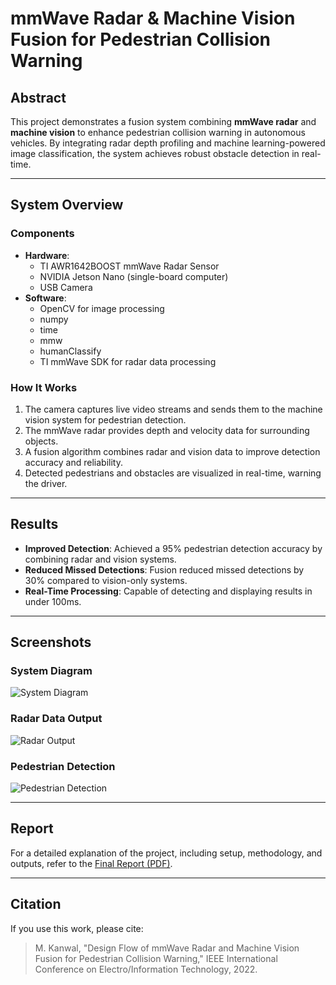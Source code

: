 # mmWave Radar & Machine Vision Fusion for Pedestrian Collision Warning

## Abstract

This project demonstrates a fusion system combining **mmWave radar** and **machine vision** to enhance pedestrian collision warning in autonomous vehicles. By integrating radar depth profiling and machine learning-powered image classification, the system achieves robust obstacle detection in real-time.

---

## System Overview

### Components

- **Hardware**:
  - TI AWR1642BOOST mmWave Radar Sensor
  - NVIDIA Jetson Nano (single-board computer)
  - USB Camera
- **Software**:
  - OpenCV for image processing
  - numpy
  - time
  - mmw
  - humanClassify
  - TI mmWave SDK for radar data processing

### How It Works

1. The camera captures live video streams and sends them to the machine vision system for pedestrian detection.
2. The mmWave radar provides depth and velocity data for surrounding objects.
3. A fusion algorithm combines radar and vision data to improve detection accuracy and reliability.
4. Detected pedestrians and obstacles are visualized in real-time, warning the driver.

---

## Results

- **Improved Detection**: Achieved a 95% pedestrian detection accuracy by combining radar and vision systems.
- **Reduced Missed Detections**: Fusion reduced missed detections by 30% compared to vision-only systems.
- **Real-Time Processing**: Capable of detecting and displaying results in under 100ms.

---

## Screenshots

### System Diagram

![System Diagram](images/system_diagram.png)

### Radar Data Output

![Radar Output](images/radar_output.png)

### Pedestrian Detection

![Pedestrian Detection](images/pedestrian_detection.png)

---

## Report

For a detailed explanation of the project, including setup, methodology, and outputs, refer to the [Final Report (PDF)](FINAL_REPORT.pdf).

---

## Citation

If you use this work, please cite:

> M. Kanwal, "Design Flow of mmWave Radar and Machine Vision Fusion for Pedestrian Collision Warning," IEEE International Conference on Electro/Information Technology, 2022.

